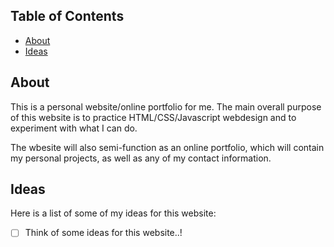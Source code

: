 ## Table of Contents
- [About](#-about)
- [Ideas](#-ideas)

## About
This is a personal website/online portfolio for me. The main overall purpose of this website is to practice HTML/CSS/Javascript webdesign and to experiment with what I can do.

The wbesite will also semi-function as an online portfolio, which will contain my personal projects, as well as any of my contact information.

## Ideas
Here is a list of some of my ideas for this website:
- [ ] Think of some ideas for this website..!